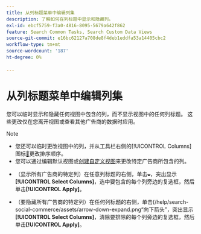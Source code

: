 ```yaml
---
title: 从列标题菜单中编辑列集
description: 了解如何在列标题中显示和隐藏列。
exl-id: ebcf5759-f3a0-4816-8095-5679a642f862
feature: Search Common Tasks, Search Custom Data Views
source-git-commit: e16bc62127a708de8f4deb1eddfa53a14405cbc2
workflow-type: tm+mt
source-wordcount: '187'
ht-degree: 0%

---
```


# 从列标题菜单中编辑列集

您可以临时显示和隐藏任何视图中包含的列，而不显示视图中的任何列标题。 这些更改仅在您离开视图或查看其他广告商的数据时应用。

>[!NOTE]
>
>* 您还可以临时更改视图中的列，并从工具栏右侧的[!UICONTROL Columns]图标[&#128279;](/help/search-social-commerce/common-tasks/data-views/ad-hoc-settings/column-set-edit-sort-icon.md)更改排序顺序。
>* 您可以通过编辑默认视图或[创建自定义视图](/help/search-social-commerce/common-tasks/data-views/custom-default-views-manage.md#create-custom-view)来更改特定广告商所包含的列。

* （显示所有广告商的特定列）在任意列标题的右侧，单击![向下箭头](/help/search-social-commerce/assets/arrow-down-expand.png "向下箭头")，突出显示&#x200B;**[!UICONTROL Select Columns]**，选中要包含的每个列旁边的复选框，然后单击&#x200B;**[!UICONTROL Apply]**。

* （要隐藏所有广告商的特定列）在任何列标题的右侧，单击(/help/search-social-commerce/assets/arrow-down-expand.png“向下箭头”，突出显示&#x200B;**[!UICONTROL Select Columns]**，清除要排除的每个列旁边的复选框，然后单击&#x200B;**[!UICONTROL Apply]**。
